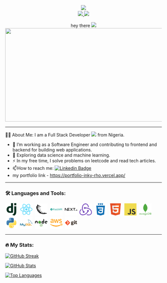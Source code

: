 <div id="header" >
  <div align="center">
  <img src="https://media.giphy.com/media/v1.Y2lkPTc5MGI3NjExc2s3NjQ0Z2FtZ3NiNXA4NGFxd210aXp0cnE1NHMzMDF2b3R5bTFmMCZlcD12MV9pbnRlcm5hbF9naWZfYnlfaWQmY3Q9cw/M9gbBd9nbDrOTu1Mqx/giphy.gif" width="100"/>
  </div>
  
  <div id="badges" align="center">
    <a href="https://www.linkedin.com/in/abraham-omorisiagbon-619796233">
        <img src="https://img.shields.io/badge/LinkedIn-blue?logo=linkedin&logoColor=white&style=for-the-badge"/>
    </a>
  
   <a href="">
      <img src="https://img.shields.io/badge/Twitter-red?style=for-the-badge&logo=twitter&logoColor=white"/>
   </a>
 </div>

<div align="center">
<img src="https://komarev.com/ghpvc/?username=Abrahamosaz&style=flat-square&color=blue" alt=""/>
</div>

<div align="center">
hey there
<img src="https://media.giphy.com/media/v1.Y2lkPTc5MGI3NjExdGMyc3h5aGxvdHA1eTNvemN4bmcyeXB6M3hlOWF1N2hpc2NwazdkdyZlcD12MV9pbnRlcm5hbF9naWZfYnlfaWQmY3Q9cw/hvRJCLFzcasrR4ia7z/giphy.gif" width="30px"/>
</div>


<div align="center">
  <img src="https://media.giphy.com/media/v1.Y2lkPTc5MGI3NjExYXp3NzhjcjByMmJkNWNqYWNhZ2RydHF1ZjIwanJ3N3gyZ3Z4emF3YSZlcD12MV9pbnRlcm5hbF9naWZfYnlfaWQmY3Q9Zw/dWesBcTLavkZuG35MI/giphy.gif" width="600" height="300"/>
</div>

---


:man_technologist: About Me:
I am a Full Stack Developer <img src="https://media.giphy.com/media/WUlplcMpOCEmTGBtBW/giphy.gif" width="30"> from Nigeria.
- :telescope: I’m working as a Software Engineer and contributing to frontend and backend for building web applications.
- :seedling: Exploring data science and machine learning.
- :zap: In my free time, I solve problems on leetcode and read tech articles.
- :mailbox:How to reach me: [![Linkedin Badge](https://img.shields.io/badge/-kakbar-blue?style=flat&logo=Linkedin&logoColor=white)](https://www.linkedin.com/in/abraham-omorisiagbon-619796233)
- my portfolio link - https://portfolio-inky-rho.vercel.app/
---


### :hammer_and_wrench: Languages and Tools:
<div>
  <img src="https://github.com/devicons/devicon/blob/master/icons/django/django-plain.svg" title="Django" alt="Django" width="40" height="40"/>&nbsp;
  <img src="https://github.com/devicons/devicon/blob/master/icons/react/react-original.svg" title="React" alt="React" width="40" height="40"/>&nbsp;
  <img src="https://github.com/devicons/devicon/blob/master/icons/flask/flask-original.svg" title="Flask" alt="Flask" width="40" height="40"/>&nbsp;
  <img src="https://github.com/devicons/devicon/blob/master/icons/fastapi/fastapi-plain-wordmark.svg" title="Fastapi" alt="Fastapi" width="40" height="40"/>&nbsp;
  <img src="https://github.com/devicons/devicon/blob/master/icons/nextjs/nextjs-original-wordmark.svg" title="Nextjs" alt="Nextjs" width="40" height="40"/>&nbsp;
  <img src="https://github.com/devicons/devicon/blob/master/icons/redux/redux-original.svg" title="Redux" alt="Redux " width="40" height="40"/>&nbsp;
  <img src="https://github.com/devicons/devicon/blob/master/icons/css3/css3-plain-wordmark.svg"  title="CSS3" alt="CSS" width="40" height="40"/>&nbsp;
  <img src="https://github.com/devicons/devicon/blob/master/icons/html5/html5-original.svg" title="HTML5" alt="HTML" width="40" height="40"/>&nbsp;
  <img src="https://github.com/devicons/devicon/blob/master/icons/javascript/javascript-original.svg" title="JavaScript" alt="JavaScript" width="40" height="40"/>&nbsp;
  <img src="https://github.com/devicons/devicon/blob/master/icons/mongodb/mongodb-plain-wordmark.svg" title="Mongodb" alt="Mongodb" width="40" height="40"/>&nbsp;
  <img src="https://github.com/devicons/devicon/blob/master/icons/python/python-original.svg" title="Python"  alt="Python" width="40" height="40"/>&nbsp;
  <img src="https://github.com/devicons/devicon/blob/master/icons/mysql/mysql-original-wordmark.svg" title="MySQL"  alt="MySQL" width="40" height="40"/>&nbsp;
  <img src="https://github.com/devicons/devicon/blob/master/icons/nodejs/nodejs-original-wordmark.svg" title="NodeJS" alt="NodeJS" width="40" height="40"/>&nbsp;
  <img src="https://github.com/devicons/devicon/blob/master/icons/amazonwebservices/amazonwebservices-plain-wordmark.svg" title="AWS" alt="AWS" width="40" height="40"/>&nbsp;
  <img src="https://github.com/devicons/devicon/blob/master/icons/git/git-original-wordmark.svg" title="Git" **alt="Git" width="40" height="40"/>
</div>

---

### :fire: My Stats:
[![GitHub Streak](https://github-readme-streak-stats.herokuapp.com/?user=Abrahamosaz&theme=dark)](https://git.io/streak-stats)

[![GitHub Stats](https://github-readme-stats.vercel.app/api?username=Abrahamosaz&show_icons=true&theme=radical&count_private=true)](https://github.com/anuraghazra/github-readme-stats)

[![Top Languages](https://github-readme-stats.vercel.app/api/top-langs/?username=Abrahamosaz&layout=compact&theme=radical&hide=html,css)](https://github.com/anuraghazra/github-readme-stats)

